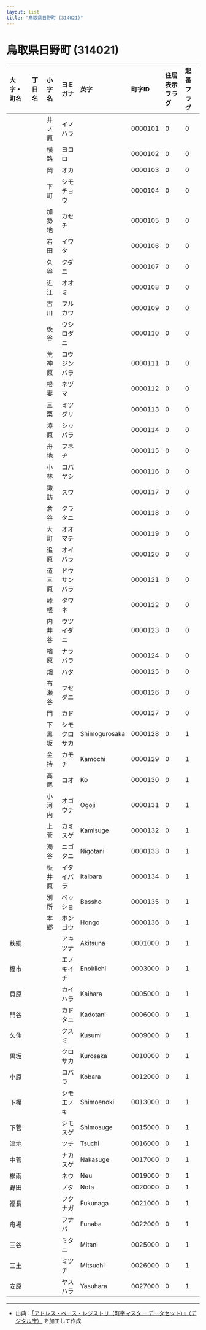 ```yaml
---
layout: list
title: "鳥取県日野町 (314021)"
---
```


# 鳥取県日野町 (314021)

| 大字・町名 | 丁目名 | 小字名 | ヨミガナ | 英字 | 町字ID | 住居表示フラグ | 起番フラグ |
|:---|:---|:---|:---|:---|:---|:---|:---|
|  |  | 井ノ原 |   イノハラ |  | 0000101 | 0 | 0 |
|  |  | 横路 |   ヨコロ |  | 0000102 | 0 | 0 |
|  |  | 岡 |   オカ |  | 0000103 | 0 | 0 |
|  |  | 下町 |   シモチョウ |  | 0000104 | 0 | 0 |
|  |  | 加勢地 |   カセチ |  | 0000105 | 0 | 0 |
|  |  | 岩田 |   イワタ |  | 0000106 | 0 | 0 |
|  |  | 久谷 |   クダニ |  | 0000107 | 0 | 0 |
|  |  | 近江 |   オオミ |  | 0000108 | 0 | 0 |
|  |  | 古川 |   フルカワ |  | 0000109 | 0 | 0 |
|  |  | 後谷 |   ウシロダニ |  | 0000110 | 0 | 0 |
|  |  | 荒神原 |   コウジンバラ |  | 0000111 | 0 | 0 |
|  |  | 根妻 |   ネヅマ |  | 0000112 | 0 | 0 |
|  |  | 三栗 |   ミツグリ |  | 0000113 | 0 | 0 |
|  |  | 漆原 |   シッパラ |  | 0000114 | 0 | 0 |
|  |  | 舟地 |   フネヂ |  | 0000115 | 0 | 0 |
|  |  | 小林 |   コバヤシ |  | 0000116 | 0 | 0 |
|  |  | 諏訪 |   スワ |  | 0000117 | 0 | 0 |
|  |  | 倉谷 |   クラタニ |  | 0000118 | 0 | 0 |
|  |  | 大町 |   オオマチ |  | 0000119 | 0 | 0 |
|  |  | 追原 |   オイバラ |  | 0000120 | 0 | 0 |
|  |  | 道三原 |   ドウサンバラ |  | 0000121 | 0 | 0 |
|  |  | 峠根 |   タワネ |  | 0000122 | 0 | 0 |
|  |  | 内井谷 |   ウツイダニ |  | 0000123 | 0 | 0 |
|  |  | 楢原 |   ナラバラ |  | 0000124 | 0 | 0 |
|  |  | 畑 |   ハタ |  | 0000125 | 0 | 0 |
|  |  | 布瀬谷 |   フセダニ |  | 0000126 | 0 | 0 |
|  |  | 門 |   カド |  | 0000127 | 0 | 0 |
|  |  | 下黒坂 |   シモクロサカ | Shimogurosaka | 0000128 | 0 | 1 |
|  |  | 金持 |   カモチ | Kamochi | 0000129 | 0 | 1 |
|  |  | 高尾 |   コオ | Ko | 0000130 | 0 | 1 |
|  |  | 小河内 |   オゴウチ | Ogoji | 0000131 | 0 | 1 |
|  |  | 上菅 |   カミスゲ | Kamisuge | 0000132 | 0 | 1 |
|  |  | 濁谷 |   ニゴタニ | Nigotani | 0000133 | 0 | 1 |
|  |  | 板井原 |   イタイバラ | Itaibara | 0000134 | 0 | 1 |
|  |  | 別所 |   ベッショ | Bessho | 0000135 | 0 | 1 |
|  |  | 本郷 |   ホンゴウ | Hongo | 0000136 | 0 | 1 |
| 秋縄 |  |  | アキツナ   | Akitsuna | 0001000 | 0 | 1 |
| 榎市 |  |  | エノキイチ   | Enokiichi | 0003000 | 0 | 1 |
| 貝原 |  |  | カイハラ   | Kaihara | 0005000 | 0 | 1 |
| 門谷 |  |  | カドタニ   | Kadotani | 0006000 | 0 | 1 |
| 久住 |  |  | クスミ   | Kusumi | 0009000 | 0 | 1 |
| 黒坂 |  |  | クロサカ   | Kurosaka | 0010000 | 0 | 1 |
| 小原 |  |  | コバラ   | Kobara | 0012000 | 0 | 1 |
| 下榎 |  |  | シモエノキ   | Shimoenoki | 0013000 | 0 | 1 |
| 下菅 |  |  | シモスゲ   | Shimosuge | 0015000 | 0 | 1 |
| 津地 |  |  | ツチ   | Tsuchi | 0016000 | 0 | 1 |
| 中菅 |  |  | ナカスゲ   | Nakasuge | 0017000 | 0 | 1 |
| 根雨 |  |  | ネウ   | Neu | 0019000 | 0 | 1 |
| 野田 |  |  | ノタ   | Nota | 0020000 | 0 | 1 |
| 福長 |  |  | フクナガ   | Fukunaga | 0021000 | 0 | 1 |
| 舟場 |  |  | フナバ   | Funaba | 0022000 | 0 | 1 |
| 三谷 |  |  | ミタニ   | Mitani | 0025000 | 0 | 1 |
| 三土 |  |  | ミツチ   | Mitsuchi | 0026000 | 0 | 1 |
| 安原 |  |  | ヤスハラ   | Yasuhara | 0027000 | 0 | 1 |

---

- 出典：[「アドレス・ベース・レジストリ（町字マスター データセット）』（デジタル庁）](https://www.digital.go.jp/policies/base_registry_address/) を加工して作成